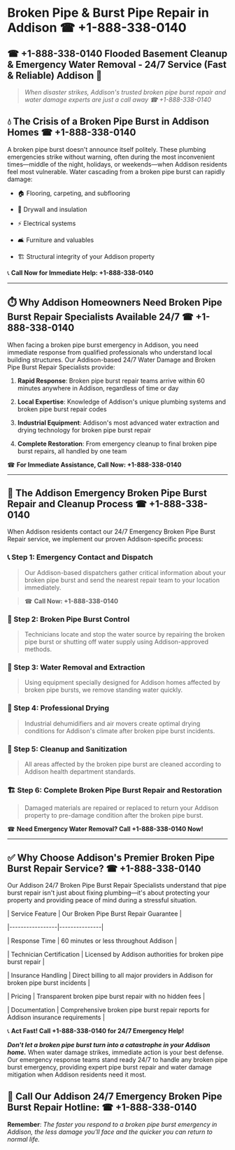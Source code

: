 # Broken Pipe & Burst Pipe Repair in Addison ☎ +1-888-338-0140  
## ☎ +1-888-338-0140 Flooded Basement Cleanup & Emergency Water Removal - 24/7 Service (Fast & Reliable) Addison 🚨  

> *When disaster strikes, Addison's trusted broken pipe burst repair and water damage experts are just a call away ☎ +1-888-338-0140*  

## 💧 The Crisis of a Broken Pipe Burst in Addison Homes ☎ +1-888-338-0140  

A broken pipe burst doesn't announce itself politely. These plumbing emergencies strike without warning, often during the most inconvenient times—middle of the night, holidays, or weekends—when Addison residents feel most vulnerable. Water cascading from a broken pipe burst can rapidly damage:  

* 🏠 Flooring, carpeting, and subflooring  
* 🧱 Drywall and insulation  
* ⚡ Electrical systems  
* 🛋️ Furniture and valuables  
* 🏗️ Structural integrity of your Addison property  

📞 **Call Now for Immediate Help: +1-888-338-0140**  

---  

## ⏱️ Why Addison Homeowners Need Broken Pipe Burst Repair Specialists Available 24/7 ☎ +1-888-338-0140  

When facing a broken pipe burst emergency in Addison, you need immediate response from qualified professionals who understand local building structures. Our Addison-based 24/7 Water Damage and Broken Pipe Burst Repair Specialists provide:  

1. **Rapid Response**: Broken pipe burst repair teams arrive within 60 minutes anywhere in Addison, regardless of time or day  
2. **Local Expertise**: Knowledge of Addison's unique plumbing systems and broken pipe burst repair codes  
3. **Industrial Equipment**: Addison's most advanced water extraction and drying technology for broken pipe burst repair  
4. **Complete Restoration**: From emergency cleanup to final broken pipe burst repairs, all handled by one team  

☎ **For Immediate Assistance, Call Now: +1-888-338-0140**  

---  

## 🔧 The Addison Emergency Broken Pipe Burst Repair and Cleanup Process ☎ +1-888-338-0140  

When Addison residents contact our 24/7 Emergency Broken Pipe Burst Repair service, we implement our proven Addison-specific process:  

### 📞 Step 1: Emergency Contact and Dispatch  
> Our Addison-based dispatchers gather critical information about your broken pipe burst and send the nearest repair team to your location immediately.  
> ☎ **Call Now: +1-888-338-0140**  

### 🚿 Step 2: Broken Pipe Burst Control  
> Technicians locate and stop the water source by repairing the broken pipe burst or shutting off water supply using Addison-approved methods.  

### 🌊 Step 3: Water Removal and Extraction  
> Using equipment specially designed for Addison homes affected by broken pipe bursts, we remove standing water quickly.  

### 💨 Step 4: Professional Drying  
> Industrial dehumidifiers and air movers create optimal drying conditions for Addison's climate after broken pipe burst incidents.  

### 🧼 Step 5: Cleanup and Sanitization  
> All areas affected by the broken pipe burst are cleaned according to Addison health department standards.  

### 🏗️ Step 6: Complete Broken Pipe Burst Repair and Restoration  
> Damaged materials are repaired or replaced to return your Addison property to pre-damage condition after the broken pipe burst.  

☎ **Need Emergency Water Removal? Call +1-888-338-0140 Now!**  

---  

## ✅ Why Choose Addison's Premier Broken Pipe Burst Repair Service? ☎ +1-888-338-0140  

Our Addison 24/7 Broken Pipe Burst Repair Specialists understand that pipe burst repair isn't just about fixing plumbing—it's about protecting your property and providing peace of mind during a stressful situation.  

| Service Feature | Our Broken Pipe Burst Repair Guarantee |  
|-----------------|---------------|  
| Response Time | 60 minutes or less throughout Addison |  
| Technician Certification | Licensed by Addison authorities for broken pipe burst repair |  
| Insurance Handling | Direct billing to all major providers in Addison for broken pipe burst incidents |  
| Pricing | Transparent broken pipe burst repair with no hidden fees |  
| Documentation | Comprehensive broken pipe burst repair reports for Addison insurance requirements |  

📞 **Act Fast! Call +1-888-338-0140 for 24/7 Emergency Help!**  

***Don't let a broken pipe burst turn into a catastrophe in your Addison home.*** When water damage strikes, immediate action is your best defense. Our emergency response teams stand ready 24/7 to handle any broken pipe burst emergency, providing expert pipe burst repair and water damage mitigation when Addison residents need it most.  

## 📱 Call Our Addison 24/7 Emergency Broken Pipe Burst Repair Hotline: ☎ +1-888-338-0140  

**Remember**: *The faster you respond to a broken pipe burst emergency in Addison, the less damage you'll face and the quicker you can return to normal life.*